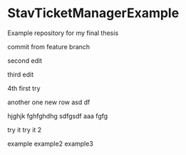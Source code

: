 # StavTicketManagerExample
Example repository for my final thesis

commit from feature branch

second edit

third edit

4th
first try

another one
new row
asd
df

hjghjk
 fghfghdhg
sdfgsdf
 aaa
fgfg

try it
try it 2

example
example2
example3
